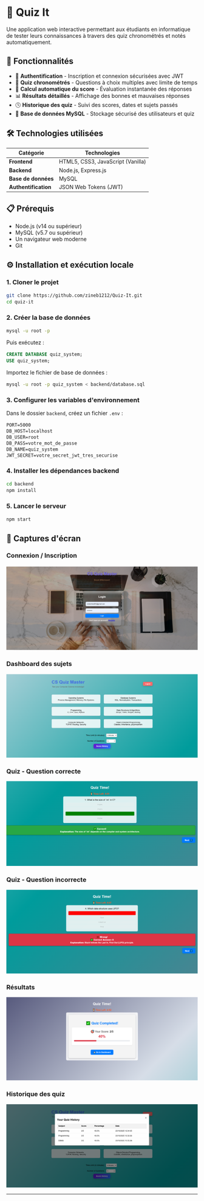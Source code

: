 # 🧠 Quiz It

Une application web interactive permettant aux étudiants en informatique de tester leurs connaissances à travers des quiz chronométrés et notés automatiquement.

## 🚀 Fonctionnalités

- 🔐 **Authentification** - Inscription et connexion sécurisées avec JWT
- 🧾 **Quiz chronométrés** - Questions à choix multiples avec limite de temps
- 🧮 **Calcul automatique du score** - Évaluation instantanée des réponses
- 📊 **Résultats détaillés** - Affichage des bonnes et mauvaises réponses
- 🕓 **Historique des quiz** - Suivi des scores, dates et sujets passés
- 💾 **Base de données MySQL** - Stockage sécurisé des utilisateurs et quiz

## 🛠️ Technologies utilisées

| Catégorie | Technologies |
|-----------|--------------|
| **Frontend** | HTML5, CSS3, JavaScript (Vanilla) |
| **Backend** | Node.js, Express.js |
| **Base de données** | MySQL |
| **Authentification** | JSON Web Tokens (JWT) |

## 📋 Prérequis

- Node.js (v14 ou supérieur)
- MySQL (v5.7 ou supérieur)
- Un navigateur web moderne
- Git

## ⚙️ Installation et exécution locale

### 1. Cloner le projet

```bash
git clone https://github.com/zineb1212/Quiz-It.git
cd quiz-it
```

### 2. Créer la base de données

```bash
mysql -u root -p
```

Puis exécutez :

```sql
CREATE DATABASE quiz_system;
USE quiz_system;
```

Importez le fichier de base de données :

```bash
mysql -u root -p quiz_system < backend/database.sql
```

### 3. Configurer les variables d'environnement

Dans le dossier `backend`, créez un fichier `.env` :

```env
PORT=5000
DB_HOST=localhost
DB_USER=root
DB_PASS=votre_mot_de_passe
DB_NAME=quiz_system
JWT_SECRET=votre_secret_jwt_tres_securise
```

### 4. Installer les dépendances backend

```bash
cd backend
npm install
```

### 5. Lancer le serveur

```bash
npm start
```


## 📸 Captures d'écran

### Connexion / Inscription
![Login Register](./screenshots/login-register.png)

### Dashboard des sujets
![Dashboard](./screenshots/dashboard.png)

### Quiz - Question correcte
![Quiz Correct](./screenshots/quiz-correct.png)

### Quiz - Question incorrecte
![Quiz Incorrect](./screenshots/quiz-incorrect.png)

### Résultats
![Results](./screenshots/results.png)

### Historique des quiz
![History](./screenshots/history.png)

---
